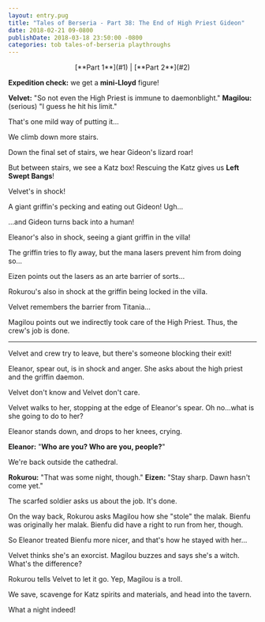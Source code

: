 ```yaml
---
layout: entry.pug
title: "Tales of Berseria - Part 38: The End of High Priest Gideon"
date: 2018-02-21 09-0800
publishDate: 2018-03-18 23:50:00 -0800
categories: tob tales-of-berseria playthroughs
---
```


<p style="text-align: center;">[**Part 1**](#1) | [**Part 2**](#2)</p>

<a name="1"></a>

**Expedition check:** we get a **mini-Lloyd** figure!

**Velvet:** "So not even the High Priest is immune to daemonblight."
**Magilou:** (serious) "I guess he hit his limit."

That's one mild way of putting it...

We climb down more stairs.

Down the final set of stairs, we hear Gideon's lizard roar!

But between stairs, we see a Katz box! Rescuing the Katz gives us **Left Swept Bangs**!

Velvet's in shock!

A giant griffin's pecking and eating out Gideon! Ugh...

...and Gideon turns back into a human!

Eleanor's also in shock, seeing a giant griffin in the villa!

The griffin tries to fly away, but the mana lasers prevent him from doing so...

Eizen points out the lasers as an arte barrier of sorts...

Rokurou's also in shock at the griffin being locked in the villa.

Velvet remembers the barrier from Titania...

Magilou points out we indirectly took care of the High Priest. Thus, the crew's job is done.

<a name="2"></a>

---

Velvet and crew try to leave, but there's someone blocking their exit!

Eleanor, spear out, is in shock and anger. She asks about the high priest and the griffin daemon.

Velvet don't know and Velvet don't care.

Velvet walks to her, stopping at the edge of Eleanor's spear. Oh no...what is she going to do to her?

Eleanor stands down, and drops to her knees, crying.

**Eleanor:** "**Who are you? Who are you, people?**"

We're back outside the cathedral.

**Rokurou:** "That was some night, though."
**Eizen:** "Stay sharp. Dawn hasn't come yet."

The scarfed soldier asks us about the job. It's done.

On the way back, Rokurou asks Magilou how she "stole" the malak. Bienfu was originally her malak. Bienfu did have a right to run from her, though.

So Eleanor treated Bienfu more nicer, and that's how he stayed with her...

Velvet thinks she's an exorcist. Magilou buzzes and says she's a witch. What's the difference?

Rokurou tells Velvet to let it go. Yep, Magilou is a troll.

We save, scavenge for Katz spirits and materials, and head into the tavern.

What a night indeed!